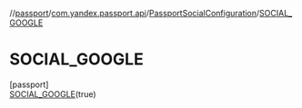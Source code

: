 //[passport](../../../../index.md)/[com.yandex.passport.api](../../index.md)/[PassportSocialConfiguration](../index.md)/[SOCIAL_GOOGLE](index.md)

# SOCIAL_GOOGLE

[passport]\
[SOCIAL_GOOGLE](index.md)(true)
